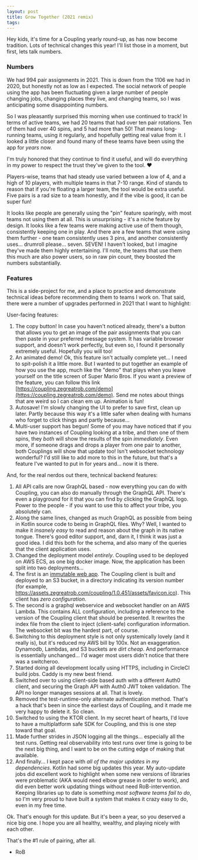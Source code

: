 ```yaml
---
layout: post
title: Grow Together (2021 remix)
tags:
---
```


Hey kids, it's time for a Coupling yearly round-up, as has now become tradition. Lots of technical changes this year! I'll list those in a moment, but first, lets talk numbers.

### Numbers

We had 994 pair assignments in 2021. This is down from the 1106 we had in 2020, but honestly not as low as I expected. The social network of people using the app has been fluctuating given a large number of people changing jobs, changing places they live, and changing teams, so I was anticipating some disappointing numbers.

So I was pleasantly surprised this morning when use continued to track! In terms of active teams, we had 20 teams that had over ten pair rotations. Ten of them had over 40 spins, and 5 had more than 50! That means long-running teams, using it regularly, and hopefully getting real value from it. I looked a little closer and found many of these teams have been using the app for *years* now.

I'm truly honored that they continue to find it useful, and will do everything in my power to respect the trust they've given to the tool. :heart:

Players-wise, teams that had steady use varied between a low of 4, and a high of 10 players, with multiple teams in that 7-10 range. Kind of stands to reason that if you're floating a larger team, the tool would be extra useful. Five pairs is a rad size to a team honestly, and if the vibe is good, it can be super fun!

It looks like people are generally using the "pin" feature sparingly, with most teams not using them at all. This is unsurprising - it's a niche feature by design. It looks like a few teams were making active use of them though, consistently keeping one in play. And there are a few teams that were using them further - one team consistently uses 3 pins, and another consistently uses... drumroll please... seven. SEVEN! I haven't looked, but I imagine they've made them highly entertaining. I'll note, the teams that use them this much are also power users, so in raw pin count, they boosted the numbers substantially.

### Features

This is a side-project for me, and a place to practice and demonstrate technical ideas before recommending them to teams I work on. That said, there were a number of upgrades performed in 2021 that I want to highlight:

User-facing features:

1. The copy button! In case you haven't noticed already, there's a button that allows you to get an image of the pair assignments that you can then paste in your preferred message system. It has variable browser support, and doesn't work perfectly, but even so, I found it personally extremely useful. Hopefully you will too!
2. An animated demo! Ok, this feature isn't actually complete yet... I need to spit-polish it a little more. But I wanted to put together an example of how you use the app, much like the "demo" that plays when you leave yourself on the title screen of Super Mario Bros. If you want a preview of the feature, you can follow this link [https://coupling.zegreatrob.com/demo](https://coupling.zegreatrob.com/demo). Send me notes about things that are weird so I can clean em up. Animation is fun!
3. Autosave! I'm slowly changing the UI to prefer to save first, clean up later. Partly because this way it's a little safer when dealing with humans who forget to click things and partly because...
4. Multi-user support has begun! Some of you may have noticed that if you have two instances of Coupling looking at a tribe, and then one of them spins, they *both* will show the results of the spin *immediately*. Even more, if someone drags and drops a player from one pair to another, both Couplings will show that update too! Isn't websocket technology wonderful? I'd still like to add more to this in the future, but that's a feature I've wanted to put in for years and... now it is there. 

And, for the real nerdos out there, technical backend features:

1. All API calls are now GraphQL based - now everything you can do with Coupling, you can also do manually through the GraphQL API. There's even a playground for it that you can find by clicking the GraphQL logo. Power to the people - if you want to use this to affect your tribe, you absolutely can.
2. Along the same lines, changed as much GraphQL as possible from being in Kotlin source code to being in GraphQL files. Why? Well, I wanted to make it *insanely easy* to read and reason about the graph in its native tongue. There's good editor support, and, darn it, I think it was just a good idea. I did this both for the schema, and also many of the queries that the client application uses.
3. Changed the deployment model *entirely*. Coupling used to be deployed on AWS ECS, as one big docker image. Now, the application has been split into two deployments...
4. The first is an [immutable web app](https://immutablewebapps.org). The Coupling client is built and deployed to an S3 bucket, in a directory indicating its version number (for example, https://assets.zegreatrob.com/coupling/1.0.451/assets/favicon.ico). This client has *zero configuration*.
5. The second is a graphql webservice and websocket handler on an AWS Lambda. This contains ALL configuration, including a reference to the version of the Coupling client that should be presented. It rewrites the index file from the client to inject (client-safe) configuration information. The websocket bit was the hardest part, of course.
6. Switching to this deployment style is not only systemically lovely (and it really is), but it's reduced my AWS bill by 100x. Not an exaggeration. Dynamodb, Lambdas, and S3 buckets are *dirt cheap*. And performance is essentially unchanged... I'd wager most users didn't notice that there was a switcheroo.
7. Started doing all development locally using HTTPS, including in CircleCI build jobs. Caddy is my new best friend.
8. Switched over to using client-side based auth with a different Auth0 client, and securing the Graph API with Auth0 JWT token validation. The API no longer manages sessions at all. That is lovely.
9. Removed the test-runtime-only alternate authentication method. That's a hack that's been in since the earliest days of Coupling, and it made me very happy to delete it. So clean.
10. Switched to using the KTOR client. In my secret heart of hearts, I'd love to have a multiplatform safe SDK for Coupling, and this is one step toward that goal.
11. Made further strides in JSON logging all the things... especially all the test runs. Getting real observability into test runs over time is going to be the next big thing, and I want to be on the cutting edge of making that available.
12. And finally... I kept pace with *all of the major updates in my dependencies*. Kotlin had some big updates this year. My auto-update jobs did excellent work to highlight when some new versions of libraries were problematic (AKA would need elbow grease in order to work), and did even better work updating things without need RoB-intervention. Keeping libraries up to date is something *most software teams fail to do*, so I'm very proud to have built a system that makes it crazy easy to do, even in my free time.

Ok. That's enough for this update. But it's been a year, so you deserved a nice big one. I hope you are all healthy, wealthy, and playing nicely with each other.

That's the #1 rule of pairing, after all.

- RoB